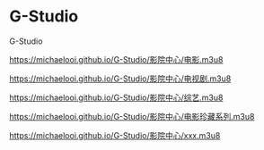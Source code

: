 # G-Studio
G-Studio

https://michaelooi.github.io/G-Studio/影院中心/电影.m3u8

https://michaelooi.github.io/G-Studio/影院中心/电视剧.m3u8

https://michaelooi.github.io/G-Studio/影院中心/综艺.m3u8 <p>
https://michaelooi.github.io/G-Studio/影院中心/电影珍藏系列.m3u8 <p>
https://michaelooi.github.io/G-Studio/影院中心/xxx.m3u8
